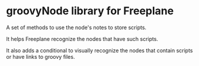 # groovyNode library for Freeplane

A set of methods to use the node's notes to store scripts.

It helps Freeplane recognize the nodes that have such scripts.

It also adds a conditional to visually recognize the nodes that contain scripts or have links to groovy files.

